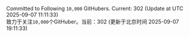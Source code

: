 Committed to Following `10,000` GitHubers. Current: <!-- FOLLOWING_COUNT -->302<!-- FOLLOWING_COUNT --> (Update at UTC <!-- LAST_UPDATED -->2025-09-07 11:11:33<!-- LAST_UPDATED -->)<br>
致力于关注`10,000`个GitHuber。当前：<!-- FOLLOWING_COUNT -->302<!-- FOLLOWING_COUNT --> (更新于北京时间 <!-- LAST_UPDATED_CST -->2025-09-07 19:11:33<!-- LAST_UPDATED_CST -->)
